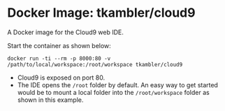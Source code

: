 # Docker Image: tkambler/cloud9

A Docker image for the Cloud9 web IDE.

Start the container as shown below:

```
docker run -ti --rm -p 8000:80 -v /path/to/local/workspace:/root/workspace tkambler/cloud9
```

- Cloud9 is exposed on port 80.
- The IDE opens the `/root` folder by default. An easy way to get started would be to mount a local folder into the `/root/workspace` folder as shown in this example.
